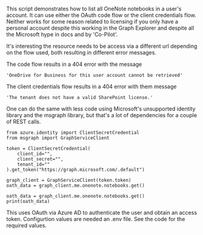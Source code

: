 This script demonstrates how to list all OneNote notebooks in a user's account.
It can use either the OAuth code flow or the client credentials flow.
Neither works for some reason related to licensing if you only have a personal account
despite this working in the Graph Explorer and despite all the Microsoft hype in docs
and by 'Co-Pilot'.

It's interesting the resource needs to be access via a different url depending on the flow used,
both resulting in different error messages.

The code flow results in a 404 error with the message

    'OneDrive for Business for this user account cannot be retrieved'

The client credentials flow results in a 404 error with them message

    'The tenant does not have a valid SharePoint license.'

One can do the same with less code using Microsoft's unsupported identity library
and the msgraph library, but that's a lot of dependencies for a couple of REST calls.

    from azure.identity import ClientSecretCredential
    from msgraph import GraphServiceClient

    token = ClientSecretCredential(
        client_id="",
        client_secret="",
        tenant_id=""
    ).get_token("https://graph.microsoft.com/.default")

    graph_client = GraphServiceClient(token.token)
    oath_data = graph_client.me.onenote.notebooks.get()

    oath_data = graph_client.me.onenote.notebooks.get()
    print(oath_data)
    
This uses OAuth via Azure AD to authenticate the user and obtain an access token.
Configurtion values are needed an .env file.  See the code for the required values.